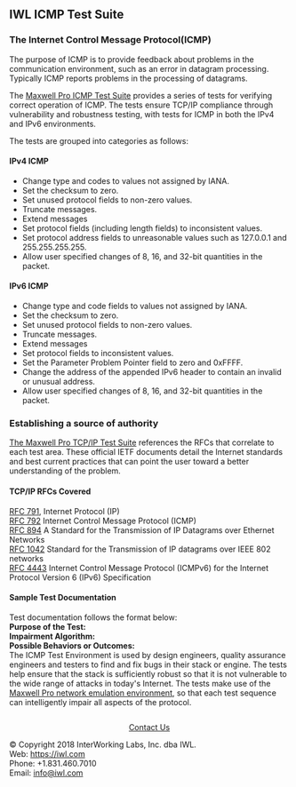 ## IWL ICMP Test Suite

### The Internet Control Message Protocol(ICMP)
The purpose of ICMP is to provide feedback about problems in the communication environment, such as an error in datagram processing. Typically
ICMP reports problems in the processing of datagrams.

The [Maxwell Pro ICMP Test Suite](https://iwl.com/maxwell-pro) provides a series of tests for verifying correct operation of ICMP. The tests ensure TCP/IP compliance through
vulnerability and robustness testing, with tests for ICMP in both the IPv4 and IPv6 environments.

The tests are grouped into categories as follows:
#### IPv4 ICMP 
* Change type and codes to values not assigned by IANA.
* Set the checksum to zero.
* Set unused protocol fields to non-zero values.
* Truncate messages.
* Extend messages
* Set protocol fields (including length fields) to inconsistent values.
* Set protocol address fields to unreasonable values such as
127.0.0.1 and 255.255.255.255.
* Allow user specified changes of 8, 16, and 32-bit quantities in the
packet.
#### IPv6 ICMP 
* Change type and code fields to values not assigned by IANA.
* Set the checksum to zero.
* Set unused protocol fields to non-zero values.
* Truncate messages.
* Extend messages
* Set protocol fields to inconsistent values.
* Set the Parameter Problem Pointer field to zero and 0xFFFF.
* Change the address of the appended IPv6 header to contain an
invalid or unusual address.
* Allow user specified changes of 8, 16, and 32-bit quantities in the
packet.
### Establishing a source of authority
[The Maxwell Pro TCP/IP Test Suite](https://iwl.com/maxwell-pro) references the RFCs that correlate to each test area. These official IETF documents detail the Internet standards and
best current practices that can point the user toward a better understanding of the problem.
#### TCP/IP RFCs Covered
[RFC 791](http://datatracker.ietf.org/doc/rfc791/), Internet Protocol (IP)  
[RFC 792](http://datatracker.ietf.org/doc/rfc792/) Internet Control Message Protocol (ICMP)  
[RFC 894](http://datatracker.ietf.org/doc/rfc894/) A Standard for the Transmission of IP Datagrams over Ethernet Networks  
[RFC 1042](http://datatracker.ietf.org/doc/rfc1042/) Standard for the Transmission of IP datagrams over IEEE 802 networks  
[RFC 4443](http://datatracker.ietf.org/doc/rfc4443/) Internet Control Message Protocol (ICMPv6) for the Internet Protocol Version 6 (IPv6) Specification  
#### Sample Test Documentation
Test documentation follows the format below:  
**Purpose of the Test:**  
**Impairment Algorithm:**  
**Possible Behaviors or Outcomes:**  
The ICMP Test Environment is used by design engineers, quality assurance engineers and testers to find and fix bugs in their stack or engine. The
tests help ensure that the stack is sufficiently robust so that it is not vulnerable to the wide range of attacks in today's Internet. The tests make use of
the [Maxwell Pro network emulation environment](https://iwl.com/maxwell-pro), so that each test sequence can intelligently impair all aspects of the protocol.

<p style="margin-top:2em;text-align:center;"><a href="/company/contact" class="btn btn-danger">Contact Us</a></p>

© Copyright 2018 InterWorking Labs, Inc. dba IWL. <br> 
Web: https://iwl.com <br> 
Phone: +1.831.460.7010 <br> 
Email: info@iwl.com